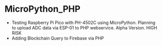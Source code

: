# MicroPython_PHP

- Testing Raspberry Pi Pico with PH-4502C using MicroPython. Planning to upload ADC data via ESP-01 to PHP webservice. Alpha Version. HIGH RISK
- Adding Blockchain Query to Firebase via PHP
